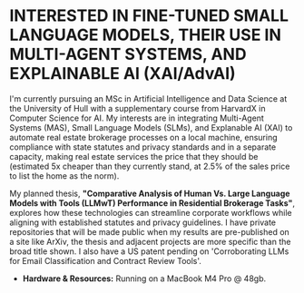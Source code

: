 # INTERESTED IN FINE-TUNED SMALL LANGUAGE MODELS, THEIR USE IN MULTI-AGENT SYSTEMS, AND EXPLAINABLE AI (XAI/AdvAI)

I'm currently pursuing an MSc in Artificial Intelligence and Data Science at the University of Hull with a supplementary course from HarvardX in Computer Science for AI. My interests are in integrating Multi-Agent Systems (MAS), Small Language Models (SLMs), and Explanable AI (XAI) to automate real estate brokerage processes on a local machine, ensuring compliance with state statutes and privacy standards and in a separate capacity, making real estate services the price that they should be (estimated 5x cheaper than they currently stand, at 2.5% of the sales price to list the home as the norm).

My planned thesis, **"Comparative Analysis of Human Vs. Large Language Models with Tools (LLMwT) Performance in Residential Brokerage Tasks"**, explores how these technologies can streamline corporate workflows while aligning with established statutes and privacy guidelines. I have private repositories that will be made public when my results are pre-published on a site like ArXiv, the thesis and adjacent projects are more specific than the broad title shown. I also have a US patent pending on 'Corroborating LLMs for Email Classification and Contract Review Tools'.

- **Hardware & Resources:** Running on a MacBook M4 Pro @ 48gb.

